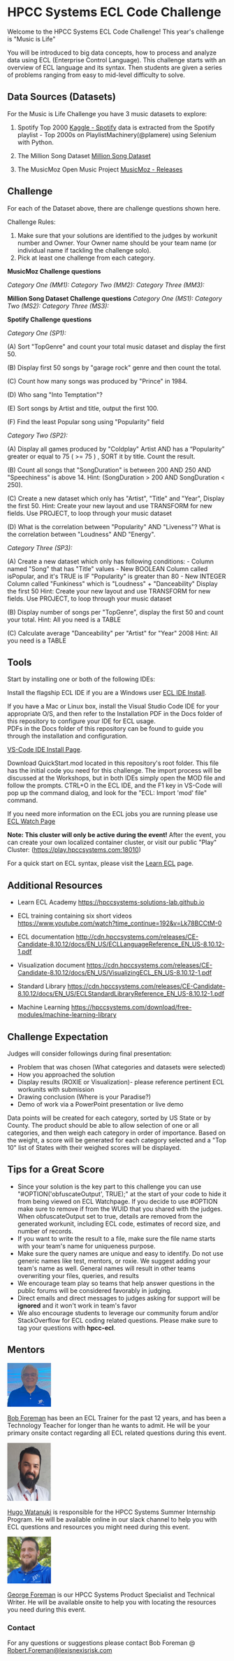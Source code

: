 # HPCC Systems ECL Code Challenge

Welcome to the HPCC Systems ECL Code Challenge!
This year's challenge is "Music is Life" 

You will be introduced to big data concepts, how to process and analyze data using ECL (Enterprise Control Language). This challenge starts with an overview of ECL language and its syntax. Then  students are given a series of problems ranging  from easy to mid-level difficulty to solve. 

## Data Sources (Datasets)

For the Music is Life Challenge you have 3 music datasets to explore:

1. Spotify Top 2000
[Kaggle - Spotify](https://www.kaggle.com/iamsumat/spotify-top-2000s-mega-dataset) data is extracted from the Spotify playlist - Top 2000s on PlaylistMachinery(@plamere) using Selenium with Python.

2. The Million Song Dataset
[Million Song Dataset](http://millionsongdataset.com/)

3. The MusicMoz Open Music Project
[MusicMoz - Releases](https://musicmoz.org)
 
## Challenge 
For each of the Dataset above, there are challenge questions shown here.

Challenge Rules:
1. Make sure that your solutions are identified to the judges by workunit number and Owner. Your Owner name should be your team name (or individual name if tackling the challenge solo).
2. Pick at least one challenge from each category.

**MusicMoz Challenge questions**

*Category One (MM1):*
*Category Two (MM2):*
*Category Three (MM3):*

**Million Song Dataset Challenge questions**
*Category One (MS1):*
*Category Two (MS2):*
*Category Three (MS3):*

**Spotify Challenge questions**

*Category One (SP1):*

(A)	Sort "TopGenre" and count your total music dataset and display the first 50.

(B) Display first 50 songs by "garage rock" genre and then count the total.

(C) Count how many songs was produced by "Prince" in 1984.

(D) Who sang "Into Temptation"?

(E) Sort songs by Artist and title, output the first 100.

(F) Find the least Popular song using "Popularity" field

*Category Two (SP2):*

(A) Display all games produced by "Coldplay" Artist AND has a “Popularity” greater or equal to 75 ( >= 75 ) , SORT it by title. Count the result.

(B) Count all songs that "SongDuration" is between 200 AND 250 AND "Speechiness" is above 14. Hint: (SongDuration  > 200 AND  SongDuration < 250).

(C) Create a new dataset which only has "Artist", "Title" and "Year", Display the first 50. Hint: Create your new layout and use TRANSFORM for new fields. Use PROJECT, to loop through your music dataset

(D) What is the correlation between "Popularity" AND "Liveness"? What is the correlation between "Loudness" AND "Energy". 

*Category Three (SP3):*

(A) Create a new dataset which only has following conditions:
	- Column named "Song" that has "Title" values
	- New BOOLEAN Column called isPopular, and it's TRUE is IF "Popularity" is greater than 80
	- New INTEGER Column called "Funkiness" which is "Loudness" + "Danceability"
	Display the first 50
	Hint: Create your new layout and use TRANSFORM for new fields. Use PROJECT, to loop through your music dataset

(B) Display number of songs per "TopGenre", display the first 50 and count your total. Hint: All you need is a TABLE

(C) Calculate average "Danceability" per "Artist" for "Year" 2008 Hint: All you need is a TABLE

## Tools

Start by installing one or both of the following IDEs: 

Install the flagship ECL IDE if you are a Windows user [ECL IDE Install](https://hpccsystems.com/download/#h-bare-metal-non-containerized-platform).

If you have a Mac or Linux box, install the Visual Studio Code IDE for your appropriate O/S, and then refer to the Installation PDF in the Docs folder of this repository to configure your IDE for ECL usage.  
PDFs in the Docs folder of this repository can be found to guide you through the installation and configuration.

[VS-Code IDE Install Page](https://code.visualstudio.com/download).

Download QuickStart.mod located in this repository's root folder. This file has the initial code you need for this challenge. 
The import process will be discussed at the Workshops, but in both IDEs simply open the MOD file and follow the prompts. CTRL+O in the ECL IDE, and the F1 key in VS-Code will pop up the command dialog, and look for the "ECL: Import 'mod' file" command. 

If you need more information on the ECL jobs you are running please use [ECL Watch Page](http://54.177.201.47:8010)

**Note: This cluster will only be active during the event!** After the event, you can create your own localized container cluster, or visit our public "Play" Cluster: (https://play.hpccsystems.com:18010) 

For a quick start on ECL syntax, please visit the [Learn ECL](https://hpccsystems-solutions-lab.github.io/) page. 

## Additional Resources

- Learn ECL Academy
https://hpccsystems-solutions-lab.github.io

- ECL training containing six short videos
https://www.youtube.com/watch?time_continue=192&v=Lk78BCCtM-0

- ECL documentation
http://cdn.hpccsystems.com/releases/CE-Candidate-8.10.12/docs/EN_US/ECLLanguageReference_EN_US-8.10.12-1.pdf

- Visualization document
https://cdn.hpccsystems.com/releases/CE-Candidate-8.10.12/docs/EN_US/VisualizingECL_EN_US-8.10.12-1.pdf

- Standard Library
https://cdn.hpccsystems.com/releases/CE-Candidate-8.10.12/docs/EN_US/ECLStandardLibraryReference_EN_US-8.10.12-1.pdf

- Machine Learning
https://hpccsystems.com/download/free-modules/machine-learning-library


## Challenge Expectation

Judges will consider followings during final presentation:

- Problem that was chosen (What categories and datasets were selected)
- How you approached the solution
- Display results (ROXIE or Visualization)- please reference pertinent ECL workunits with submission 
- Drawing conclusion (Where is your Paradise?)
- Demo of work via a PowerPoint presentation or live demo

Data points will be created for each category, sorted by US State or by County. The product should be able to allow selection of one or all categories, and then weigh each category in order of importance. Based on the weight, a score will be generated for each category selected and a "Top 10" list of States with their weighed scores will be displayed.

## Tips for a Great Score

- Since your solution is the key part to this challenge you can use "#OPTION('obfuscateOutput', TRUE);" at the start of your code to hide it from being viewed on ECL Watchpage. If you decide to use #OPTION make sure to remove if from the WUID that you shared with the judges. When obfuscateOutput set to true, details are removed from the generated workunit, including ECL code, estimates of record size, and number of records.
- If you want to write the result to a file, make sure the file name starts with your team's name for uniqueness purpose.
- Make sure the query names are unique and easy to identify. Do not use generic names like test, mentors, or roxie. We suggest adding your team's name as well. General names will result in other teams overwriting your files, queries, and results
- We encourage team play so teams that help answer questions in the public forums will be considered favorably in judging.
- Direct emails and direct messages to judges asking for support will be **ignored** and it won't work in team's favor
- We also encourage students to leverage our community forum and/or StackOverflow for ECL coding related questions. Please make sure to tag your questions with **hpcc-ecl**.

## Mentors

<div class="mentors">

<div>
<img src="./Images/Bob.png" alt="Bob Foreman" width="100" height="100" />
<p><a href = "mailto: robert.foreman@lexisnexisrisk.com">Bob Foreman</a> has been an ECL Trainer for the past 12 years, and has been a Technology Teacher for longer than he wants to admit. He will be your primary onsite contact regarding all ECL related questions during this event.</p>
</div>

<div>
<img src="./Images/Hugo.jpg" alt="Hugo Watanuki" width="100" />
<p><a href = "mailto: hugo.watanuki@lexisnexisrisk.com">Hugo Watanuki</a> is responsible for the HPCC Systems Summer Internship Program. He will be available online in our slack channel to help you with ECL questions and resources you might need during this event.</p>
</div>

<div>
<img src="./Images/George.png" alt="George Foreman" width="100" />
<p><a href = "mailto: george.foreman@lexisnexisrisk.com">George Foreman</a> is our HPCC Systems Product Specialist and Technical Writer. He will be available onsite to help you with locating the resources you need during this event.</p>
</div>

### Contact
For any questions or suggestions please contact Bob Foreman @ Robert.Foreman@lexisnexisrisk.com